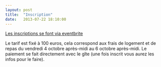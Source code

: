 ```yaml
---
layout: post
title:  "Inscription"
date:   2013-07-22 18:10:00
---
```

[Les inscriptions se font via eventbrite](https://devopensud.eventbrite.fr)

Le tarif est fixé à 100 euros, cela correspond aux frais de logement et de repas du vendredi 4 octobre après-midi au 6 octobre après-midi. 
Le paiement se fait directement avec le gîte (une fois inscrit vous aurez les infos pour le faire).